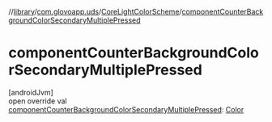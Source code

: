 //[library](../../../index.md)/[com.glovoapp.uds](../index.md)/[CoreLightColorScheme](index.md)/[componentCounterBackgroundColorSecondaryMultiplePressed](component-counter-background-color-secondary-multiple-pressed.md)

# componentCounterBackgroundColorSecondaryMultiplePressed

[androidJvm]\
open override val [componentCounterBackgroundColorSecondaryMultiplePressed](component-counter-background-color-secondary-multiple-pressed.md): [Color](https://developer.android.com/reference/kotlin/androidx/compose/ui/graphics/Color.html)
